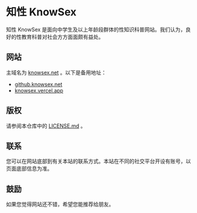 # 知性 KnowSex

知性 KnowSex 是面向中学生及以上年龄段群体的性知识科普网站。我们认为，良好的性教育科普对社会方方面面颇有益处。

## 网站

主域名为 [knowsex.net](https://knowsex.net) 。以下是备用地址：
* [github.knowsex.net](https://github.knowsex.net)
* [knowsex.vercel.app](https://knowsex.vercel.app)

## 版权

请参阅本仓库中的 [LICENSE.md](LICENSE.md) 。

## 联系

您可以在网站底部到有关本站的联系方式。本站在不同的社交平台开设有账号，以页面底部信息为准。

## 鼓励

如果您觉得网站还不错，希望您能推荐给朋友。